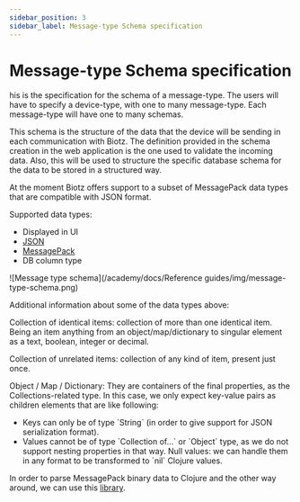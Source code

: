 ```yaml
---
sidebar_position: 3
sidebar_label: Message-type Schema specification
---
```

# Message-type Schema specification

his is the specification for the schema of a message-type. The users will have to specify a device-type, with one to many message-type. Each message-type will have one to many schemas.

This schema is the structure of the data that the device will be sending in each communication with Biotz. The definition provided in the schema creation in the web application is the one used to validate the incoming data. Also, this will be used to structure the specific database schema for the data to be stored in a structured way.

At the moment Biotz offers support to a subset of MessagePack data types that are compatible with JSON format. 

Supported data types:

- Displayed in UI
- <a href="https://json-schema.org/draft/2020-12/json-schema-core#name-instance-data-model/" target="_self">JSON</a>
- <a href="https://msgpack.org/#core-types/" target="_self">MessagePack</a>
- DB column type
<div class="tutorial-image-container">
    ![Message type schema](/academy/docs/Reference guides/img/message-type-schema.png)
</div>

Additional information about some of the data types above:

Collection of identical items: collection of more than one identical item. Being an item anything from an object/map/dictionary to singular element as a text, boolean, integer or decimal.

Collection of unrelated items: collection of any kind of item, present just once.

Object / Map / Dictionary: They are containers of the final properties, as the Collections-related type. In this case, we only expect key-value pairs as children elements that are like following:

- Keys can only be of type \`String` (in order to give support for JSON serialization format).
- Values cannot be of type \`Collection of…\` or \`Object\` type, as we do not support nesting properties in that way.
Null values: we can handle them in any format to be transformed to \`nil` Clojure values.

In order to parse MessagePack binary data to Clojure and the other way around, we can use this <a href="https://github.com/edma2/clojure-msgpack/" target="_self">library</a>.